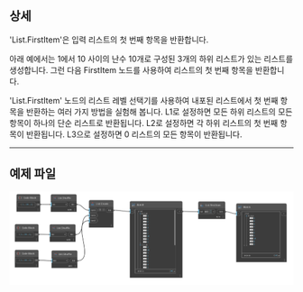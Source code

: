## 상세
'List.FirstItem'은 입력 리스트의 첫 번째 항목을 반환합니다.

아래 예에서는 1에서 10 사이의 난수 10개로 구성된 3개의 하위 리스트가 있는 리스트를 생성합니다. 그런 다음 FirstItem 노드를 사용하여 리스트의 첫 번째 항목을 반환합니다.

'List.FirstItem' 노드의 리스트 레벨 선택기를 사용하여 내포된 리스트에서 첫 번째 항목을 반환하는 여러 가지 방법을 실험해 봅니다. L1로 설정하면 모든 하위 리스트의 모든 항목이 하나의 단순 리스트로 반환됩니다. L2로 설정하면 각 하위 리스트의 첫 번째 항목이 반환됩니다. L3으로 설정하면 0 리스트의 모든 항목이 반환됩니다.
___
## 예제 파일

![List.FirstItem](./DSCore.List.FirstItem_img.jpg)
